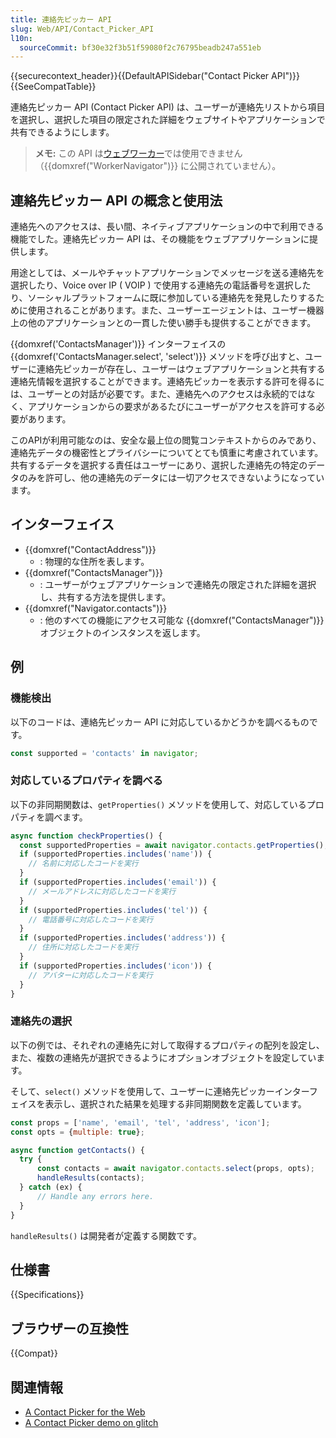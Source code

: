 ```yaml
---
title: 連絡先ピッカー API
slug: Web/API/Contact_Picker_API
l10n:
  sourceCommit: bf30e32f3b51f59080f2c76795beadb247a551eb
---
```


{{securecontext_header}}{{DefaultAPISidebar("Contact Picker API")}}{{SeeCompatTable}}

連絡先ピッカー API (Contact Picker API) は、ユーザーが連絡先リストから項目を選択し、選択した項目の限定された詳細をウェブサイトやアプリケーションで共有できるようにします。

> **メモ:** この API は[ウェブワーカー](/ja/docs/Web/API/Web_Workers_API)では使用できません（{{domxref("WorkerNavigator")}} に公開されていません）。

## 連絡先ピッカー API の概念と使用法

連絡先へのアクセスは、長い間、ネイティブアプリケーションの中で利用できる機能でした。連絡先ピッカー API は、その機能をウェブアプリケーションに提供します。

用途としては、メールやチャットアプリケーションでメッセージを送る連絡先を選択したり、Voice over IP ( VOIP ) で使用する連絡先の電話番号を選択したり、ソーシャルプラットフォームに既に参加している連絡先を発見したりするために使用されることがあります。また、ユーザーエージェントは、ユーザー機器上の他のアプリケーションとの一貫した使い勝手も提供することができます。

{{domxref('ContactsManager')}} インターフェイスの {{domxref('ContactsManager.select', 'select')}} メソッドを呼び出すと、ユーザーに連絡先ピッカーが存在し、ユーザーはウェブアプリケーションと共有する連絡先情報を選択することができます。連絡先ピッカーを表示する許可を得るには、ユーザーとの対話が必要です。また、連絡先へのアクセスは永続的ではなく、アプリケーションからの要求があるたびにユーザーがアクセスを許可する必要があります。

このAPIが利用可能なのは、安全な最上位の閲覧コンテキストからのみであり、連絡先データの機密性とプライバシーについてとても慎重に考慮されています。共有するデータを選択する責任はユーザーにあり、選択した連絡先の特定のデータのみを許可し、他の連絡先のデータには一切アクセスできないようになっています。

## インターフェイス

- {{domxref("ContactAddress")}}
  - : 物理的な住所を表します。
- {{domxref("ContactsManager")}}
  - : ユーザーがウェブアプリケーションで連絡先の限定された詳細を選択し、共有する方法を提供します。
- {{domxref("Navigator.contacts")}}
  - : 他のすべての機能にアクセス可能な {{domxref("ContactsManager")}} オブジェクトのインスタンスを返します。

## 例

### 機能検出

以下のコードは、連絡先ピッカー API に対応しているかどうかを調べるものです。

```js
const supported = 'contacts' in navigator;
```

### 対応しているプロパティを調べる

以下の非同期関数は、`getProperties()` メソッドを使用して、対応しているプロパティを調べます。

```js
async function checkProperties() {
  const supportedProperties = await navigator.contacts.getProperties();
  if (supportedProperties.includes('name')) {
    // 名前に対応したコードを実行
  }
  if (supportedProperties.includes('email')) {
    // メールアドレスに対応したコードを実行
  }
  if (supportedProperties.includes('tel')) {
    // 電話番号に対応したコードを実行
  }
  if (supportedProperties.includes('address')) {
    // 住所に対応したコードを実行
  }
  if (supportedProperties.includes('icon')) {
    // アバターに対応したコードを実行
  }
}
```

### 連絡先の選択

以下の例では、それぞれの連絡先に対して取得するプロパティの配列を設定し、また、複数の連絡先が選択できるようにオプションオブジェクトを設定しています。

そして、`select()` メソッドを使用して、ユーザーに連絡先ピッカーインターフェイスを表示し、選択された結果を処理する非同期関数を定義しています。

```js
const props = ['name', 'email', 'tel', 'address', 'icon'];
const opts = {multiple: true};

async function getContacts() {
  try {
      const contacts = await navigator.contacts.select(props, opts);
      handleResults(contacts);
  } catch (ex) {
      // Handle any errors here.
  }
}
```

`handleResults()` は開発者が定義する関数です。

## 仕様書

{{Specifications}}

## ブラウザーの互換性

{{Compat}}

## 関連情報

- [A Contact Picker for the Web](https://web.dev/contact-picker/)
- [A Contact Picker demo on glitch](https://contact-picker.glitch.me/)
